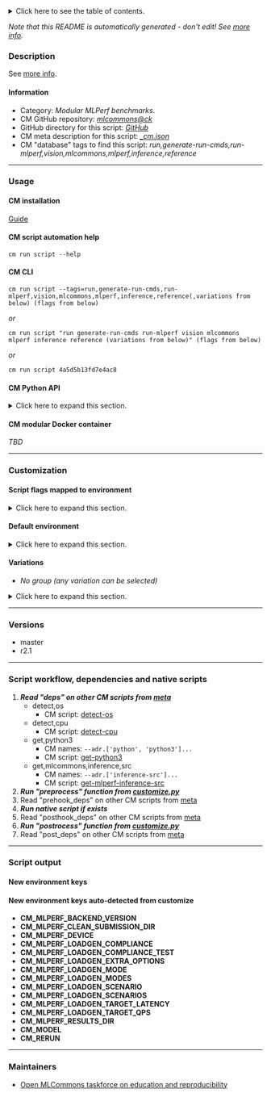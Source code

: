 <details>
<summary>Click here to see the table of contents.</summary>

* [Description](#description)
* [Information](#information)
* [Usage](#usage)
  * [ CM installation](#cm-installation)
  * [ CM script automation help](#cm-script-automation-help)
  * [ CM CLI](#cm-cli)
  * [ CM Python API](#cm-python-api)
  * [ CM modular Docker container](#cm-modular-docker-container)
* [Customization](#customization)
  * [ Script flags mapped to environment](#script-flags-mapped-to-environment)
  * [ Default environment](#default-environment)
  * [ Variations](#variations)
* [Versions](#versions)
* [Script workflow, dependencies and native scripts](#script-workflow-dependencies-and-native-scripts)
* [Script output](#script-output)
* [New environment keys](#new-environment-keys)
* [New environment keys auto-detected from customize](#new-environment-keys-auto-detected-from-customize)
* [Maintainers](#maintainers)

</details>

*Note that this README is automatically generated - don't edit! See [more info](README-extra.md).*

### Description


See [more info](README-extra.md).

#### Information

* Category: *Modular MLPerf benchmarks.*
* CM GitHub repository: *[mlcommons@ck](https://github.com/mlcommons/ck/tree/master/cm-mlops)*
* GitHub directory for this script: *[GitHub](https://github.com/mlcommons/ck/tree/master/cm-mlops/script/run-mlperf-inference-app)*
* CM meta description for this script: *[_cm.json](_cm.json)*
* CM "database" tags to find this script: *run,generate-run-cmds,run-mlperf,vision,mlcommons,mlperf,inference,reference*
___
### Usage

#### CM installation
[Guide](https://github.com/mlcommons/ck/blob/master/docs/installation.md)

#### CM script automation help
```cm run script --help```

#### CM CLI
`cm run script --tags=run,generate-run-cmds,run-mlperf,vision,mlcommons,mlperf,inference,reference(,variations from below) (flags from below)`

*or*

`cm run script "run generate-run-cmds run-mlperf vision mlcommons mlperf inference reference (variations from below)" (flags from below)`

*or*

`cm run script 4a5d5b13fd7e4ac8`

#### CM Python API

<details>
<summary>Click here to expand this section.</summary>

```python

import cmind

r = cmind.access({'action':'run'
                  'automation':'script',
                  'tags':'run,generate-run-cmds,run-mlperf,vision,mlcommons,mlperf,inference,reference'
                  'out':'con',
                  ...
                  (other input keys for this script)
                  ...
                 })

if r['return']>0:
    print (r['error'])

```

</details>

#### CM modular Docker container
*TBD*
___
### Customization


#### Script flags mapped to environment
<details>
<summary>Click here to expand this section.</summary>

* --**lang**=value --> **CM_MLPERF_LANG**=value
* --**device**=value --> **CM_MLPERF_DEVICE**=value
* --**submitter**=value --> **CM_MLPERF_SUBMITTER**=value
* --**backend**=value --> **CM_MLPERF_BACKEND**=value
* --**model**=value --> **CM_MLPERF_MODEL**=value
* --**run_style**=value --> **CM_MLPERF_RUN_STYLE**=value
* --**rerun**=value --> **CM_RERUN**=value
* --**hw_name**=value --> **CM_HW_NAME**=value
* --**imagenet_path**=value --> **IMAGENET_PATH**=value
* --**max_batchsize**=value --> **CM_MLPERF_LOADGEN_MAX_BATCHSIZE**=value
* --**mode**=value --> **CM_MLPERF_LOADGEN_MODE**=value
* --**num_threads**=value --> **CM_NUM_THREADS**=value
* --**output_dir**=value --> **OUTPUT_BASE_DIR**=value
* --**results_dir**=value --> **OUTPUT_BASE_DIR**=value
* --**submission_dir**=value --> **CM_MLPERF_SUBMISSION_DIR**=value
* --**power**=value --> **CM_SYSTEM_POWER**=value
* --**regenerate_files**=value --> **CM_REGENERATE_MEASURE_FILES**=value
* --**scenario**=value --> **CM_MLPERF_LOADGEN_SCENARIO**=value
* --**quantized**=value --> **CM_MLPERF_QUANTIZATION**=value
* --**test_query_count**=value --> **CM_TEST_QUERY_COUNT**=value
* --**run_checker**=value --> **CM_RUN_SUBMISSION_CHECKER**=value
* --**skip_truncation**=value --> **CM_SKIP_TRUNCATE_ACCURACY**=value
* --**clean**=value --> **CM_MLPERF_CLEAN_ALL**=value
* --**new_tvm_model**=value --> **CM_MLPERF_DELETE_COMPILED_MODEL**=value
* --**target_qps**=value --> **CM_MLPERF_LOADGEN_TARGET_QPS**=value
* --**offline_target_qps**=value --> **CM_MLPERF_LOADGEN_OFFLINE_TARGET_QPS**=value
* --**server_target_qps**=value --> **CM_MLPERF_LOADGEN_SERVER_TARGET_QPS**=value
* --**target_latency**=value --> **CM_MLPERF_LOADGEN_TARGET_LATENCY**=value
* --**singlestream_target_latency**=value --> **CM_MLPERF_LOADGEN_SINGLESTREAM_TARGET_LATENCY**=value
* --**multistream_target_latency**=value --> **CM_MLPERF_LOADGEN_MULTISTREAM_TARGET_LATENCY**=value

**Above CLI flags can be used in the Python CM API as follows:**

```python
r=cm.access({... , "lang":"..."}
```

</details>

#### Default environment

<details>
<summary>Click here to expand this section.</summary>

These keys can be updated via --env.KEY=VALUE or "env" dictionary in @input.json or using script flags.

* CM_BATCH_COUNT: **1**
* CM_BATCH_SIZE: **1**
* CM_OUTPUT_FOLDER_NAME: **test_results**
* CM_MLPERF_RUN_STYLE: **test**
* CM_TEST_QUERY_COUNT: **5**

</details>


#### Variations

  * *No group (any variation can be selected)*
<details>
<summary>Click here to expand this section.</summary>

    * `_all-modes`
      - Environment variables:
        - *CM_MLPERF_LOADGEN_ALL_MODES*: `yes`
      - Workflow:
    * `_all-scenarios`
      - Environment variables:
        - *CM_MLPERF_LOADGEN_ALL_SCENARIOS*: `yes`
      - Workflow:
        1. ***Read "deps" on other CM scripts***
           * get,sut,description
             - CM script: [get-mlperf-inference-sut-description](https://github.com/mlcommons/ck/tree/master/cm-mlops/script/get-mlperf-inference-sut-description)
    * `_compliance`
      - Environment variables:
        - *CM_MLPERF_LOADGEN_COMPLIANCE*: `yes`
      - Workflow:
    * `_dashboard`
      - Environment variables:
        - *CM_MLPERF_DASHBOARD*: `on`
      - Workflow:
    * `_fast`
      - Environment variables:
        - *CM_FAST_FACTOR*: `5`
        - *CM_OUTPUT_FOLDER_NAME*: `fast_results`
        - *CM_MLPERF_RUN_STYLE*: `fast`
      - Workflow:
    * `_short`
      - Workflow:
    * `_submission`
      - Environment variables:
        - *CM_MLPERF_SUBMISSION_RUN*: `yes`
        - *CM_RUN_SUBMISSION_CHECKER*: `yes`
        - *CM_TAR_SUBMISSION_DIR*: `yes`
        - *CM_RUN_MLPERF_ACCURACY*: `on`
      - Workflow:
        1. ***Read "post_deps" on other CM scripts***
           * get,sut,description
             - CM script: [get-mlperf-inference-sut-description](https://github.com/mlcommons/ck/tree/master/cm-mlops/script/get-mlperf-inference-sut-description)
           * generate,mlperf,inference,submission
             * CM names: `--adr.['submission-generator']...`
             - CM script: [generate-mlperf-inference-submission](https://github.com/mlcommons/ck/tree/master/cm-mlops/script/generate-mlperf-inference-submission)
    * `_valid`
      - Environment variables:
        - *CM_OUTPUT_FOLDER_NAME*: `valid_results`
        - *CM_MLPERF_RUN_STYLE*: `valid`
        - *CM_RUN_MLPERF_ACCURACY*: `on`
      - Workflow:

</details>

___
### Versions
* master
* r2.1
___
### Script workflow, dependencies and native scripts

  1. ***Read "deps" on other CM scripts from [meta](https://github.com/mlcommons/ck/tree/master/cm-mlops/script/run-mlperf-inference-app/_cm.json)***
     * detect,os
       - CM script: [detect-os](https://github.com/mlcommons/ck/tree/master/cm-mlops/script/detect-os)
     * detect,cpu
       - CM script: [detect-cpu](https://github.com/mlcommons/ck/tree/master/cm-mlops/script/detect-cpu)
     * get,python3
       * CM names: `--adr.['python', 'python3']...`
       - CM script: [get-python3](https://github.com/mlcommons/ck/tree/master/cm-mlops/script/get-python3)
     * get,mlcommons,inference,src
       * CM names: `--adr.['inference-src']...`
       - CM script: [get-mlperf-inference-src](https://github.com/mlcommons/ck/tree/master/cm-mlops/script/get-mlperf-inference-src)
  1. ***Run "preprocess" function from [customize.py](https://github.com/mlcommons/ck/tree/master/cm-mlops/script/run-mlperf-inference-app/customize.py)***
  1. Read "prehook_deps" on other CM scripts from [meta](https://github.com/mlcommons/ck/tree/master/cm-mlops/script/run-mlperf-inference-app/_cm.json)
  1. ***Run native script if exists***
  1. Read "posthook_deps" on other CM scripts from [meta](https://github.com/mlcommons/ck/tree/master/cm-mlops/script/run-mlperf-inference-app/_cm.json)
  1. ***Run "postrocess" function from [customize.py](https://github.com/mlcommons/ck/tree/master/cm-mlops/script/run-mlperf-inference-app/customize.py)***
  1. Read "post_deps" on other CM scripts from [meta](https://github.com/mlcommons/ck/tree/master/cm-mlops/script/run-mlperf-inference-app/_cm.json)
___
### Script output
#### New environment keys

#### New environment keys auto-detected from customize

* **CM_MLPERF_BACKEND_VERSION**
* **CM_MLPERF_CLEAN_SUBMISSION_DIR**
* **CM_MLPERF_DEVICE**
* **CM_MLPERF_LOADGEN_COMPLIANCE**
* **CM_MLPERF_LOADGEN_COMPLIANCE_TEST**
* **CM_MLPERF_LOADGEN_EXTRA_OPTIONS**
* **CM_MLPERF_LOADGEN_MODE**
* **CM_MLPERF_LOADGEN_MODES**
* **CM_MLPERF_LOADGEN_SCENARIO**
* **CM_MLPERF_LOADGEN_SCENARIOS**
* **CM_MLPERF_LOADGEN_TARGET_LATENCY**
* **CM_MLPERF_LOADGEN_TARGET_QPS**
* **CM_MLPERF_RESULTS_DIR**
* **CM_MODEL**
* **CM_RERUN**
___
### Maintainers

* [Open MLCommons taskforce on education and reproducibility](https://github.com/mlcommons/ck/blob/master/docs/mlperf-education-workgroup.md)